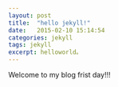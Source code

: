 ```yaml
---
layout: post
title:  "hello jekyll!"
date:   2015-02-10 15:14:54
categories: jekyll
tags: jekyll
excerpt: helloworld。
---
```


Welcome to my blog frist day!!!
